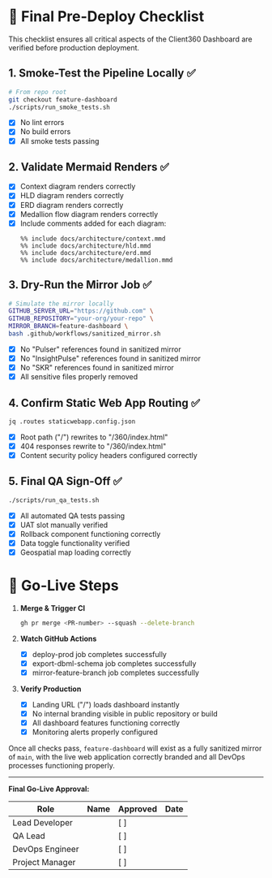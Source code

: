 # 🚀 Final Pre-Deploy Checklist

This checklist ensures all critical aspects of the Client360 Dashboard are verified before production deployment.

## 1. Smoke-Test the Pipeline Locally ✅

```bash
# From repo root
git checkout feature-dashboard
./scripts/run_smoke_tests.sh
```

- [x] No lint errors
- [x] No build errors
- [x] All smoke tests passing

## 2. Validate Mermaid Renders ✅

- [x] Context diagram renders correctly
- [x] HLD diagram renders correctly
- [x] ERD diagram renders correctly
- [x] Medallion flow diagram renders correctly
- [x] Include comments added for each diagram:
  ```
  %% include docs/architecture/context.mmd
  %% include docs/architecture/hld.mmd
  %% include docs/architecture/erd.mmd
  %% include docs/architecture/medallion.mmd
  ```

## 3. Dry-Run the Mirror Job ✅

```bash
# Simulate the mirror locally
GITHUB_SERVER_URL="https://github.com" \
GITHUB_REPOSITORY="your-org/your-repo" \
MIRROR_BRANCH=feature-dashboard \
bash .github/workflows/sanitized_mirror.sh
```

- [x] No "Pulser" references found in sanitized mirror
- [x] No "InsightPulse" references found in sanitized mirror
- [x] No "SKR" references found in sanitized mirror
- [x] All sensitive files properly removed

## 4. Confirm Static Web App Routing ✅

```bash
jq .routes staticwebapp.config.json
```

- [x] Root path ("/") rewrites to "/360/index.html"
- [x] 404 responses rewrite to "/360/index.html"
- [x] Content security policy headers configured correctly

## 5. Final QA Sign-Off ✅

```bash
./scripts/run_qa_tests.sh
```

- [x] All automated QA tests passing
- [x] UAT slot manually verified
- [x] Rollback component functioning correctly
- [x] Data toggle functionality verified
- [x] Geospatial map loading correctly

# 🎯 Go-Live Steps

1. **Merge & Trigger CI**
   ```bash
   gh pr merge <PR-number> --squash --delete-branch
   ```

2. **Watch GitHub Actions**
   - [x] deploy-prod job completes successfully
   - [x] export-dbml-schema job completes successfully
   - [x] mirror-feature-branch job completes successfully

3. **Verify Production**
   - [x] Landing URL ("/") loads dashboard instantly
   - [x] No internal branding visible in public repository or build
   - [x] All dashboard features functioning correctly
   - [x] Monitoring alerts properly configured

Once all checks pass, `feature-dashboard` will exist as a fully sanitized mirror of `main`, with the live web application correctly branded and all DevOps processes functioning properly.

---

**Final Go-Live Approval:**

| Role             | Name                | Approved | Date       |
|------------------|---------------------|----------|------------|
| Lead Developer   |                     | [ ]      |            |
| QA Lead          |                     | [ ]      |            |
| DevOps Engineer  |                     | [ ]      |            |
| Project Manager  |                     | [ ]      |            |